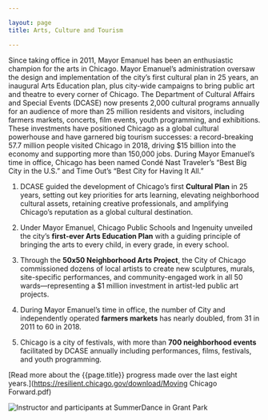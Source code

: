 ```yaml
---

layout: page
title: Arts, Culture and Tourism

---
```


Since taking office in 2011, Mayor Emanuel has been an enthusiastic champion for the arts in Chicago. Mayor Emanuel’s administration oversaw the design and implementation of the city’s first cultural plan in 25 years, an inaugural Arts Education plan, plus city-wide campaigns to bring public art and theatre to every corner of Chicago. The Department of Cultural Affairs and Special Events (DCASE) now presents 2,000 cultural programs annually for an audience of more than 25 million residents and visitors, including farmers markets, concerts, film events, youth programming, and exhibitions. These investments have positioned Chicago as a global cultural powerhouse and have garnered big tourism successes: a record-breaking 57.7 million people visited Chicago in 2018, driving $15 billion into the economy and supporting more than 150,000 jobs. During Mayor Emanuel’s time in office, Chicago has been named Condé Nast Traveler’s “Best Big City in the U.S.” and Time Out’s “Best City for Having It All.” 

1. DCASE guided the development of Chicago’s first **Cultural Plan** in 25 years, setting out key priorities for arts learning, elevating neighborhood cultural assets, retaining creative professionals, and amplifying Chicago’s reputation as a global cultural destination. 

1. Under Mayor Emanuel, Chicago Public Schools and Ingenuity unveiled the city’s **first-ever Arts Education Plan** with a guiding principle of bringing the arts to every child, in every grade, in every school. 

1. Through the **50x50 Neighborhood Arts Project**, the City of Chicago commissioned dozens of local artists to create new sculptures, murals, site-specific performances, and community-engaged work in all 50 wards—representing a $1 million investment in artist-led public art projects.

1. During Mayor Emanuel’s time in office, the number of City and independently operated **farmers markets** has nearly doubled, from 31 in 2011 to 60 in 2018. 

1. Chicago is a city of festivals, with more than **700 neighborhood events** facilitated by DCASE annually including performances, films, festivals, and youth programming.

[Read more about the {{page.title}} progress made over the last eight years.](https://resilient.chicago.gov/download/Moving Chicago Forward.pdf)

![Instructor and participants at SummerDance in Grant Park](/assets/img/Summerdance.jpg)


 

